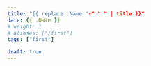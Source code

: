 ```yaml
---
title: "{{ replace .Name "-" " " | title }}"
date: {{ .Date }}
# weight: 1
# aliases: ["/first"]
tags: ["first"]

draft: true
---
```


